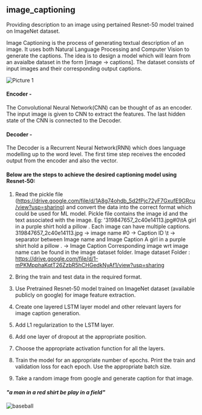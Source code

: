 ## image_captioning
Providing description to an image using pertained Resnet-50 model trained on ImageNet dataset.

Image Captioning is the process of generating textual description of an image. It uses
both Natural Language Processing and Computer Vision to generate the captions. 
The idea is to design a model which will learn from an avaialbe dataset in the form [image → captions]. The dataset consists of input images and their corresponding output captions.

![Picture 1](https://user-images.githubusercontent.com/87992010/213118904-294a7503-b4c9-4ef2-9a9d-55a179912046.png)

#### **Encoder** -
The Convolutional Neural Network(CNN) can be thought of as an encoder. The input image is given to CNN to extract
the features. The last hidden state of the CNN is connected to the Decoder.
#### **Decoder** -
The Decoder is a Recurrent Neural Network(RNN) which does language modelling up to the word level. The first time
step receives the encoded output from the encoder and also the <START> vector.

#### **Below are the steps to achieve the desired captioning model using Resnet-50:**
1. Read the pickle file (https://drive.google.com/file/d/1A8g74ohdb_5d2fPjc72yF7GxufE9GRcu/view?usp=sharing) and
convert the data into the correct format which could be used for ML model.
Pickle file contains the image id and the text associated with the image.
Eg: '319847657_2c40e14113.jpg#0\tA girl in a purple shirt hold a pillow .
Each image can have multiple captions.
319847657_2c40e14113.jpg -> image name
#0 -> Caption ID
\t -> separator between Image name and Image Caption
A girl in a purple shirt hold a pillow . -> Image Caption
Corresponding image wrt image name can be found in the image dataset folder.
Image dataset Folder : https://drive.google.com/file/d/1-mPKMpphaKqtT26ZzbR5hCHGedkNyAf1/view?usp=sharing

2. Bring the train and test data in the required format.
3. Use Pretrained Resnet-50 model trained on ImageNet dataset (available publicly on google) for image feature extraction.
4. Create one layered LSTM layer model and other relevant layers for image caption generation.
5. Add L1 regularization to the LSTM layer.
6. Add one layer of dropout at the appropriate position.
7. Choose the appropriate activation function for all the layers.
8. Train the model for an appropriate number of epochs. Print the train and validation loss for each epoch. Use the appropriate
batch size.
9. Take a random image from google and generate caption for that image.
#### <i>"a man in a red shirt be play in a field" </i>
![baseball](https://user-images.githubusercontent.com/87992010/213120903-fe7c83ac-fde6-4da9-b606-ec57effc3c30.jpg)
